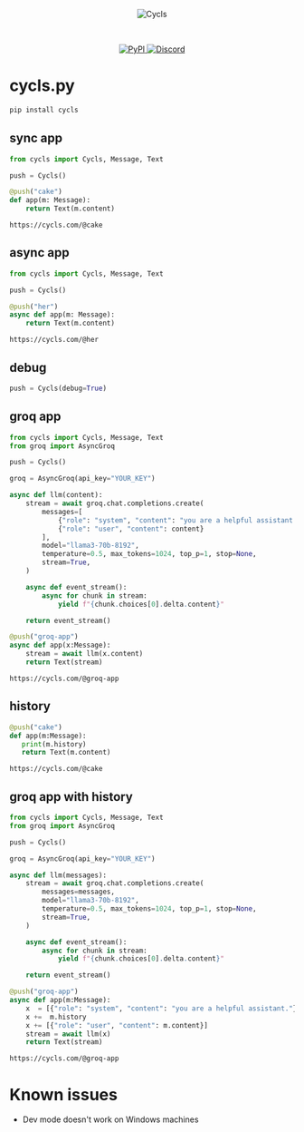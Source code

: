 </br></br><p align="center"><img src="https://cycls.com/static/assets/favicon.svg" alt="Cycls"></p></br>

<div align="center">
    <a href="https://pypi.org/project/cycls/" target="_blank" rel="noopener noreferrer">
        <img loading="lazy" src="https://img.shields.io/pypi/v/cycls.svg" alt="PyPI" class="img_ev3q" style="display: inline;">
    </a>
    <a href="https://discord.gg/BMnaMatDC7" target="_blank" rel="noopener noreferrer">
        <img loading="lazy" src="https://img.shields.io/discord/1175782747164389466" alt="Discord" class="img_ev3q" style="display: inline;">
    </a>
</div>

# cycls.py

```sh
pip install cycls
```

## sync app
```py
from cycls import Cycls, Message, Text

push = Cycls()

@push("cake")
def app(m: Message):
    return Text(m.content)
```
`https://cycls.com/@cake`

## async app
```py
from cycls import Cycls, Message, Text

push = Cycls()

@push("her")
async def app(m: Message):
    return Text(m.content)
```
`https://cycls.com/@her`

## debug
```py
push = Cycls(debug=True)
```

## groq app
```py
from cycls import Cycls, Message, Text
from groq import AsyncGroq

push = Cycls()

groq = AsyncGroq(api_key="YOUR_KEY")

async def llm(content):
    stream = await groq.chat.completions.create(
        messages=[
            {"role": "system", "content": "you are a helpful assistant."},
            {"role": "user", "content": content}
        ],
        model="llama3-70b-8192",
        temperature=0.5, max_tokens=1024, top_p=1, stop=None, 
        stream=True,
    )

    async def event_stream():
        async for chunk in stream:
            yield f"{chunk.choices[0].delta.content}"

    return event_stream()

@push("groq-app")
async def app(x:Message):
    stream = await llm(x.content)
    return Text(stream)
```
`https://cycls.com/@groq-app`

## history
```py
@push("cake")
def app(m:Message):
   print(m.history)
   return Text(m.content)
```
`https://cycls.com/@cake`

## groq app with history
```py
from cycls import Cycls, Message, Text
from groq import AsyncGroq

push = Cycls()

groq = AsyncGroq(api_key="YOUR_KEY")

async def llm(messages):
    stream = await groq.chat.completions.create(
        messages=messages,
        model="llama3-70b-8192",
        temperature=0.5, max_tokens=1024, top_p=1, stop=None, 
        stream=True,
    )

    async def event_stream():
        async for chunk in stream:
            yield f"{chunk.choices[0].delta.content}"

    return event_stream()

@push("groq-app")
async def app(m:Message):
    x  = [{"role": "system", "content": "you are a helpful assistant."}]
    x +=  m.history
    x += [{"role": "user", "content": m.content}]
    stream = await llm(x)
    return Text(stream)
```
`https://cycls.com/@groq-app`

# Known issues
- Dev mode doesn't work on Windows machines
